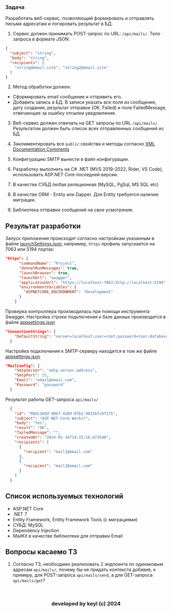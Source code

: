 ### Задача

Разработать веб-сервис, позволяющий формировать и отправлять письма адресатам и логировать результат в БД.

1. Сервис должен принимать POST-запрос по URL: `/api/mails/`. Тело запроса в формате JSON:
```json
{
  "subject": "string",
  "body": "string",
  "recipients": [
    "string@email.site", "string2@email.site"
  ]
}
```
2. Метод обработки должен: <br>
* Сформировать email сообщение и отправить его.<br>
* Добавить запись в БД. В записи указать все поля из сообщения, дату создания, результат отправки (OK, Failed) и поле FailedMessage, отвечающее за ошибку отсылки уведомления.

3. Веб-сервис должен отвечать на GET запросы по URL `/api/mails/`. Результатом должен быть список всех отправленных сообщений из БД.

4. Закомментировать все `public` свойства и методы согласно [XML Documentation Comments](https://learn.microsoft.com/ru-RU/dotnet/csharp/language-reference/xmldoc/?redirectedfrom=MSDN)

5. Конфигурацию SMTP вынести в файл конфигурации.

6. Разработку выполнить на C# .NET (MVS 2019-2022, Rider, VS Code), использовать ASP.NET Core последней версии.

7. В качестве СУБД любая реляционная (MySQL, PgSql, MS SQL etc)

8. В качестве ORM - Entity или Dapper. Для Entity требуется наличие миграции.

9. Библиотека отправки сообщений на свое усмотрение.

## Результат разработки
Запуск приложения происходит согласно настройкам указанным в файле [launchSettings.json](/src/MailService/Properties/launchSettings.json), например, `https` профиль запускается на 7063 или 5194 портах:
```json
"https": {
      "commandName": "Project",
      "dotnetRunMessages": true,
      "launchBrowser": true,
      "launchUrl": "swagger",
      "applicationUrl": "https://localhost:7063;http://localhost:5194",
      "environmentVariables": {
        "ASPNETCORE_ENVIRONMENT": "Development"
      }
    }
```
Проверка контроллера производилась при помощи инструмента Swagger. Настройка строки подключения к базе данных производится в файле [appsettings.json](/src/MailService/appsettings.json)
```json
"ConnectionStrings": {
    "DefaultString": "server=localhost;user=root;password=toor;database=mailsdb"
  }
```
Настройка подключения к SMTP-серверу находится в том же файле [appsettings.json](/src/MailService/appsettings.json)
```json
"MailConfig": {
    "SmtpServer": "smtp.server.address",
    "SmtpPort": 25,
    "Email": "email@email.com",
    "Password": "password"
  }
```

Результат работы GET-запроса `api/mails/`
```json
  {
    "id": "08dc169d-90b7-4269-87b2-9833bfc6f175",
    "subject": "ASP NET Core Works?",
    "body": "Yes",
    "result": "OK",
    "failedMessage": "",
    "createdAt": "2024-01-16T14:15:16.873548",
    "recipients": [
      {
        "recipient": "mail1@email.com"
      },
      {
        "recipient": "mail2@email.com"
      }
    ]
  }
```
## Список используемых технологий

* ASP.NET Core
* .NET 7
* Entity Framework, Entity Framework Tools (с миграциями)
* СУБД: MySQL
* Dependency Injection
* MailKit в качестве библиотеки для отправки Email

## Вопросы касаемо ТЗ

1. Согласно ТЗ, необходимо реализовать 2 эндпоинта по одинаковым адресам `api/mails/`, почему бы не придать контекста добавив, к примеру, для POST-запроса `api/mails/send`, а для GET-запроса `api/mails/get`?

<br>
<h3 align="center">developed by keyl (c) 2024</h1>
